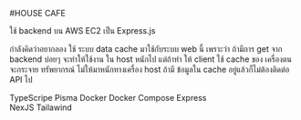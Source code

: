 #HOUSE CAFE

ใช้ backend บน AWS EC2 เป็น Express.js


กำลังคิดว่าอยากลอง ใช้ ระบบ data cache  มาใช้กับระบบ web นี้ เพราะว่า ถ้ามีการ get จาก backend บ่อยๆ จะทำให้ใช้งาน ใน host  หนักไป แต่ถ้าทำ ให้ client ใช้ cache ของ เครื่องตนจะกระจาย ทรัพยากรณ์ ไม่ให้มาหนักทางเครื่อง host ถ้ามี ข้อมูลใน cache อยู่แล้วก็ไม่ต้องติดต่อ API ไป



TypeScripe
Pisma
Docker
Docker Compose
Express  
NexJS
Tailawind